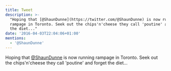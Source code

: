 ```yaml
---
title: Tweet
description: >-
  "Hoping that [@ShaunDunne](https://twitter.com/@ShaunDunne) is now running
  rampage in Toronto. Seek out the chips'n'cheese they call 'poutine' and forget
  the diet..."
date: '2016-04-03T22:04:06+01:00'
mentions:
  - '@ShaunDunne'
---
```

Hoping that [@ShaunDunne](https://twitter.com/@ShaunDunne) is now running rampage in Toronto. Seek out the chips'n'cheese they call 'poutine' and forget the diet...
